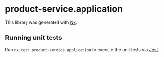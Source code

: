 # product-service.application

This library was generated with [Nx](https://nx.dev).

## Running unit tests

Run `nx test product-service.application` to execute the unit tests via [Jest](https://jestjs.io).
